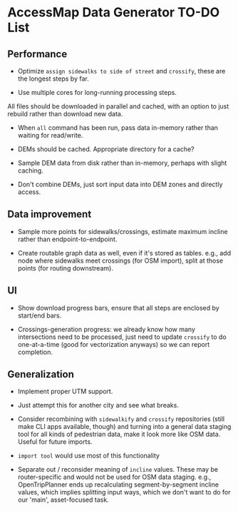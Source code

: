 # AccessMap Data Generator TO-DO List

## Performance

- Optimize `assign sidewalks to side of street` and `crossify`, these are the
longest steps by far.

- Use multiple cores for long-running processing steps.

 All files should be downloaded in parallel and cached, with an option to
just rebuild rather than download new data.

- When `all` command has been run, pass data in-memory rather than waiting for
read/write.

- DEMs should be cached. Appropriate directory for a cache?

- Sample DEM data from disk rather than in-memory, perhaps with slight caching.

- Don't combine DEMs, just sort input data into DEM zones and directly access.

## Data improvement

- Sample more points for sidewalks/crossings, estimate maximum incline rather
than endpoint-to-endpoint.

- Create routable graph data as well, even if it's stored as tables. e.g.,
add node where sidewalks meet crossings (for OSM import), split at those
points (for routing downstream).

## UI

- Show download progress bars, ensure that all steps are enclosed by start/end
bars.

- Crossings-generation progress: we already know how many intersections need to
be processed, just need to update `crossify` to do one-at-a-time (good for
vectorization anyways) so we can report completion.

## Generalization

- Implement proper UTM support.

- Just attempt this for another city and see what breaks.

- Consider recombining with `sidewalkify` and `crossify` repositories (still
make CLI apps available, though) and turning into a general data staging tool
for all kinds of pedestrian data, make it look more like OSM data. Useful for
future imports.

- `import tool` would use most of this functionality

- Separate out / reconsider meaning of `incline` values. These may be
router-specific and would not be used for OSM data staging. e.g.,
OpenTripPlanner ends up recalculating segment-by-segment incline values, which
implies splitting input ways, which we don't want to do for our 'main',
asset-focused task.

